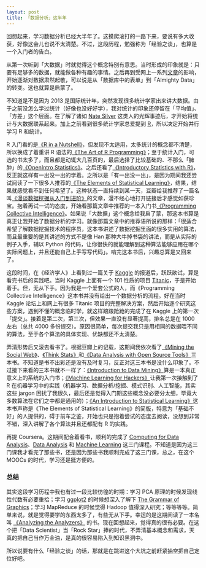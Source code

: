 ```yaml
---
layout: post
title: 「数据分析」这半年
---
```


回想起来，学习数据分析已经大半年了。这摸爬滚打的一路下来，要说有多大收获，好像这会儿也说不太清楚。不过，这段历程，勉强称为「经验之谈」，也算是一个入门者的告白。

从第一次听到「大数据」时就觉得这个概念特别有意思。当时形成的印象就是：只要有足够多的数据，就能做各种有趣的事情。之后再到受网上一系列[文章](http://www.wired.com/science/discoveries/magazine/16-07/pb_theory)的影响，开始逐渐对数据肃然起敬，可以说是从「数据库中的表单」到「Almighty Data」的转变。这也就算是启蒙了。

不知道是不是因为 2013 是国际统计年，突然发现很多统计学家出来讲大数据。由于之前没怎么学过统计（好像也没好好学），我对统计的印象还停留在「平均值」、「方差」这个层面。在了解了诸如 [Nate Silver](http://en.wikipedia.org/wiki/Nate_Silver) 这类人的光辉事迹后，才开始将统计与大数据联系起来。加上之前看到很多统计学家总爱提到 [R](http://www.r-project.org/)，所以决定开始并行学习 R 和统计。

R 入门看的是[《R in a Nutshell》](http://book.douban.com/subject/10438325/)，但发现不太适用，太多统计的概念都不清楚，所以换成了着重讲 R 语法的[《The Art of R Programming》](http://book.douban.com/subject/6727873/)；至于统计入门，可选的书太多了，而且都是动辄大几百页的，最后选择了比较基础的、不那么「臃肿」的[《OpenIntro Statistics》](http://book.douban.com/subject/24882479/)。之后还看了[《Introductory Statistics with R》](http://book.douban.com/subject/3282777/)，反正就这样有一出没一出的学着。之所以是「有一出没一出」，是因为期间我还尝试阅读了一下很多人推荐的[《The Elements of  Statistical Learning》](http://book.douban.com/subject/3294335/)，结果，结果就感觉看不到任何希望了。这种状态一直持续到某一天，豆瓣给我推荐了一篇名叫[《漫谈数据挖掘从入门到进阶》](http://www.douban.com/group/topic/35168224/)的文章，漫不经心地打开链接后才感觉如获珍宝。抱着再试一试的态度，开始看那篇文章中推荐的一本入门书[《Programming Collective Intelligence》](http://book.douban.com/subject/2209702/)。如果说「大数据」这个概念给我启了蒙，那这本书算是真正让我开始了数据分析的学习。就像那篇文章中的推荐语所说的那样：「很适合希望了解数据挖掘技术的程序员，这本书讲述了数据挖掘里面的很多实用的算法，而且最重要的是其讲述的方式不是像 Han 那种大牛掉书袋的讲法，而是从实际的例子入手，辅以 Python 的代码，让你很快的就能理解到这种算法能够应用在哪个实际问题上，并且还能自己上手写写代码」。啃完这本书后，兴趣总算是又回来了。

这段时间，在《经济学人》上看到过一篇关于 [Kaggle](https://www.kaggle.com/) 的报道后，跃跃欲试，算是看完书后的实践吧。当时 Kaggle 上面有一个 101 性质的项目 [Titanic](https://www.kaggle.com/c/titanic-gettingStarted)，于是开始着手。但，无从下手。因为我是一个爱套公式的人，而《Programming Collective Intelligence》这本书并没有给出一个数据分析的流程。好在当时 Kaggle 论坛上和网上有很多 Titanic 项目的完整解决方案，然后开始逐个研究这些方案，遇到不懂的概念临时学，就这样踉踉跄跄的完成了在 Kaggle 上的第一次「提交」。接着是第二次，第三次，但效果一直没有显著提高，排名总是在 1000 左右（总共 4000 多份提交）。原因很简单，每次提交我只是用相同的数据喂不同的算法，至于各个算法的具体实现、优缺都还不太清楚。

弄清形势后又滚去看书了。根据豆瓣上的记载，这期间我依次看了[《Mining the Social Web》](http://book.douban.com/subject/5391582/)、[《Think Stats》](http://book.douban.com/subject/6725483/)和[《Data Analysis with Open Source Tools》](http://book.douban.com/subject/4884975/)三本书。不知道是书不出彩还是没有及时复习，反正对这三本书是没什么印象了。不过接下来看的三本书就不一样了：[《Introduction to Data Mining》](http://book.douban.com/subject/2146863/)算是一本真正意义上的系统的入门书；[《Machine Learning for Hackers》](http://book.douban.com/subject/7906768/)让我第一次接触到了 R 在机器学习中的实践（机器学习、数据分析/挖掘、模式识别、人工智能，其实这些 jargon 困扰了我很久，最后还是觉得入门期这些概念没必要分太细，毕竟大多数算法在它们之中都是通用的）；[《An Introduction to Statistical Learning》](http://book.douban.com/subject/21706191/)这本书声称是《The Elements of  Statistical Learning》的简版，特意为「基础不好」的人提供的，碍于前车之鉴，开始也只是抱着尝试的态度去阅读，没想到非常不错，深入讲解了各个算法并且还都配有 R 的实践。

再提 Coursera。这期间配合着看书，顺利的完成了 [Computing for Data Analysis](https://www.coursera.org/course/compdata)、[Data Analysis](https://www.coursera.org/course/dataanalysis) 和 [Machine Learning](https://www.coursera.org/course/ml) 这三门课程。不知道是因为这三门课我才看完了那些书，还是因为那些书我顺利完成了这三门课，总之，在这个 MOOCs 的时代，学习还是挺方便的。

### 总结
其实这段学习历程中我也有过一段比较彷徨的时期：学习 PCA 原理的时候发现线性代数有必要重拾；学习 [ggplot2](http://ggplot2.org/) 的时候想深入了解下 [The Grammar of Graphics](http://book.douban.com/subject/10123863/)；学习 MapReduce 的时候觉得 Hadoop 值得深入研究；等等等等。简单来说，就是觉得要学的东西太多了，有些无从下手。幸运的是这期间读了一本名叫 [《Analyzing the Analyzers》](http://book.douban.com/subject/24807541/) 的书。现在回想起来，觉得真的很有必要。在这个把「Data Scientist」当「Rock Star」捧的时代，不弄清基本概念和需求，天真的把自己当作万金油，是真的很容易陷入到知识黑洞中。

所以说要有什么「经验之谈」的话，那就是在跳进这个大坑之前赶紧抽空把自己定位好吧。
